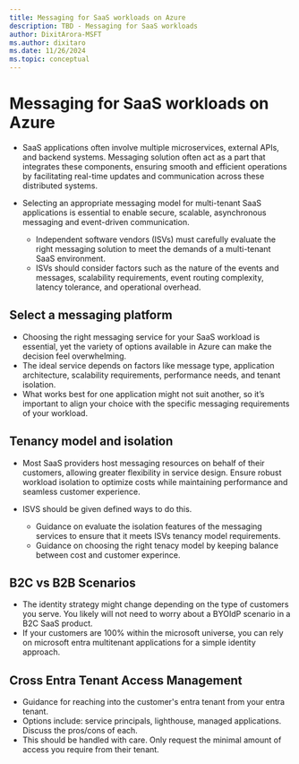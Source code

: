 ```yaml
---
title: Messaging for SaaS workloads on Azure
description: TBD - Messaging for SaaS workloads
author: DixitArora-MSFT
ms.author: dixitaro
ms.date: 11/26/2024
ms.topic: conceptual
---
```


# Messaging for SaaS workloads on Azure

- SaaS applications often involve multiple microservices, external APIs, and backend systems. Messaging solution often act as a part that integrates these components, ensuring smooth and efficient operations by facilitating real-time updates and communication across these distributed systems. 

- Selecting an appropriate messaging model for multi-tenant SaaS applications is essential to enable secure, scalable, asynchronous messaging and event-driven communication. 
    - Independent software vendors (ISVs) must carefully evaluate the right messaging solution to meet the demands of a multi-tenant SaaS environment. 
    - ISVs should consider factors such as the nature of the events and messages, scalability requirements, event routing complexity, latency tolerance, and operational overhead.

## Select a messaging platform

- Choosing the right messaging service for your SaaS workload is essential, yet the variety of options available in Azure can make the decision feel overwhelming.
- The ideal service depends on factors like message type, application architecture, scalability requirements, performance needs, and tenant isolation. 
- What works best for one application might not suit another, so it’s important to align your choice with the specific messaging requirements of your workload. 

## Tenancy model and isolation

- Most SaaS providers host messaging resources on behalf of their customers, allowing greater flexibility in service design. Ensure robust workload isolation to optimize costs while maintaining performance and seamless customer experience.
   
- ISVS should be given defined ways to do this. 
    - Guidance on evaluate the isolation features of the messaging services to ensure that it meets ISVs tenancy model requirements.
    - Guidance on choosing the right tenacy model by keeping balance between cost and customer experince.

## B2C vs B2B Scenarios

- The identity strategy might change depending on the type of customers you serve. You likely will not need to worry about a BYOIdP scenario in a B2C SaaS product.
- If your customers are 100% within the microsoft universe, you can rely on microsoft entra multitenant applications for a simple identity approach. 

## Cross Entra Tenant Access Management

- Guidance for reaching into the customer's entra tenant from your entra tenant. 
- Options include: service principals, lighthouse, managed applications. Discuss the pros/cons of each. 
- This should be handled with care. Only request the minimal amount of access you require from their tenant. 
